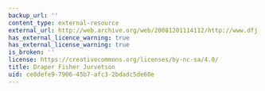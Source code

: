 ```yaml
---
backup_url: ''
content_type: external-resource
external_url: http://web.archive.org/web/20081201114112/http://www.dfj.com/team/SimonOlson.shtml
has_external_licence_warning: true
has_external_license_warning: true
is_broken: ''
license: https://creativecommons.org/licenses/by-nc-sa/4.0/
title: Draper Fisher Jurvetson
uid: ce8defe9-7906-45b7-afc3-2bdadc5de60e
---
```


